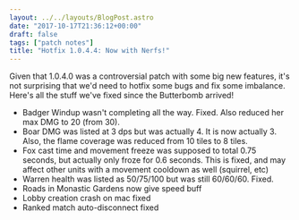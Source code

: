 ```yaml
---
layout: ../../layouts/BlogPost.astro
date: "2017-10-17T21:36:12+00:00"
draft: false
tags: ["patch notes"]
title: "Hotfix 1.0.4.4: Now with Nerfs!"
---
```


Given that 1.0.4.0 was a controversial patch with some big new features, it's not surprising that we'd need to hotfix some bugs and fix some imbalance. Here's all the stuff we've fixed since the Butterbomb arrived!

- Badger Windup wasn't completing all the way. Fixed. Also reduced her max DMG to 20 (from 30).
- Boar DMG was listed at 3 dps but was actually 4. It is now actually 3. Also, the flame coverage was reduced from 10 tiles to 8 tiles.
- Fox cast time and movement freeze was supposed to total 0.75 seconds, but actually only froze for 0.6 seconds. This is fixed, and may affect other units with a movement cooldown as well (squirrel, etc)
- Warren health was listed as 50/75/100 but was still 60/60/60. Fixed.
- Roads in Monastic Gardens now give speed buff
- Lobby creation crash on mac fixed
- Ranked match auto-disconnect fixed
